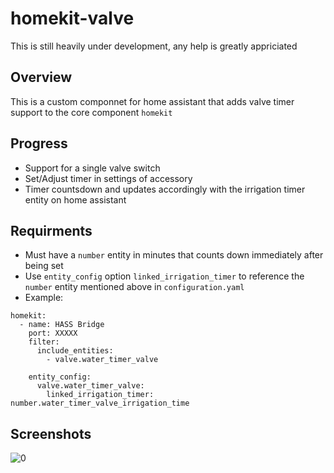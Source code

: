 # homekit-valve
This is still heavily under development, any help is greatly appriciated

## Overview
This is a custom componnet for home assistant that adds valve timer support to the core component `homekit`

## Progress
- Support for a single valve switch
- Set/Adjust timer in settings of accessory
- Timer countsdown and updates accordingly with the irrigation timer entity on home assistant

## Requirments
- Must have a `number` entity in minutes that counts down immediately after being set
- Use `entity_config` option `linked_irrigation_timer` to reference the `number` entity mentioned above in `configuration.yaml`
- Example:
```
homekit:
  - name: HASS Bridge
    port: XXXXX
    filter:
      include_entities:
        - valve.water_timer_valve
        
    entity_config:
      valve.water_timer_valve:
        linked_irrigation_timer: number.water_timer_valve_irrigation_time

```

## Screenshots
![0](https://github.com/f-perna/homekit-valve/assets/113391793/90f75162-4c01-4db2-8804-951e4151969d)
